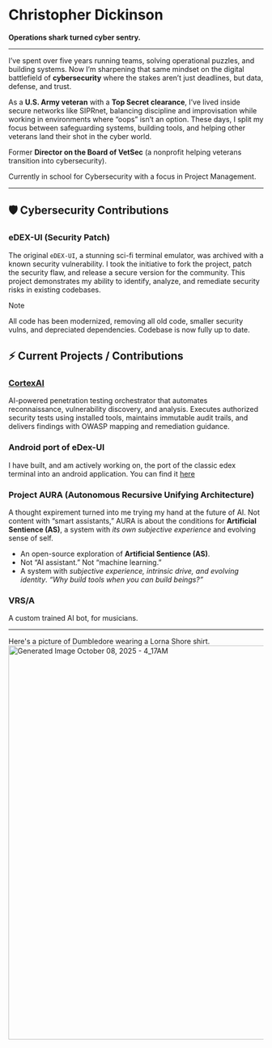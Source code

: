 
# Christopher Dickinson
**Operations shark turned cyber sentry.** 

---
I’ve spent over five years running teams, solving operational puzzles, and building systems. Now I’m sharpening that same mindset on the digital battlefield of **cybersecurity** where the stakes aren’t just deadlines, but data, defense, and trust.  

As a **U.S. Army veteran** with a **Top Secret clearance**, I’ve lived inside secure networks like SIPRnet, balancing discipline and improvisation while working in environments where “oops” isn’t an option. These days, I split my focus between safeguarding systems, building tools, and helping other veterans land their shot in the cyber world.  

Former **Director on the Board of VetSec** (a nonprofit helping veterans transition into cybersecurity).

Currently in school for Cybersecurity with a focus in Project Management.

---

## 🛡️ Cybersecurity Contributions

### **eDEX-UI (Security Patch)**

The original `eDEX-UI`, a stunning sci-fi terminal emulator, was archived with a known security vulnerability. I took the initiative to fork the project, patch the security flaw, and release a secure version for the community. This project demonstrates my ability to identify, analyze, and remediate security risks in existing codebases. 
> [!NOTE]
> All code has been modernized, removing all old code, smaller security vulns, and depreciated dependencies. Codebase is now fully up to date.

## ⚡ Current Projects / Contributions

### [CortexAI](https://github.com/theelderemo/cortexai)
AI-powered penetration testing orchestrator that automates reconnaissance, vulnerability discovery, and analysis. Executes authorized security tests using installed tools, maintains immutable audit trails, and delivers findings with OWASP mapping and remediation guidance.

### Android port of eDex-UI
I have built, and am actively working on, the port of the classic edex terminal into an android application. You can find it [here](https://github.com/theelderemo/Edex-UI-android)

### **Project AURA (Autonomous Recursive Unifying Architecture)**
A thought expirement turned into me trying my hand at the future of AI. Not content with “smart assistants,” AURA is about the conditions for **Artificial Sentience (AS)**, a system with *its own subjective experience* and evolving sense of self. 
- An open-source exploration of **Artificial Sentience (AS)**.  
- Not “AI assistant.” Not “machine learning.”  
- A system with *subjective experience, intrinsic drive, and evolving identity*. 
*“Why build tools when you can build beings?”*


### **VRS/A**
A custom trained AI bot, for musicians.

---
Here's a picture of Dumbledore wearing a Lorna Shore shirt.
<img width="779" height="779" alt="Generated Image October 08, 2025 - 4_17AM" src="https://github.com/user-attachments/assets/9a2fa664-3e3f-41e6-a813-90ceef1801c6" />


